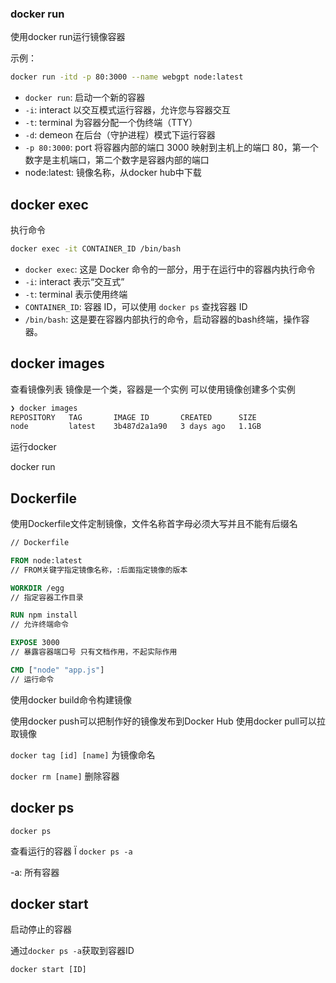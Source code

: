 

### docker run 

使用docker run运行镜像容器

示例：

``` bash
docker run -itd -p 80:3000 --name webgpt node:latest
```


- `docker run`: 启动一个新的容器
- `-i`:  interact 以交互模式运行容器，允许您与容器交互
- `-t`:  terminal 为容器分配一个伪终端（TTY）
- `-d`:  demeon 在后台（守护进程）模式下运行容器
- `-p 80:3000`:  port 将容器内部的端口 3000 映射到主机上的端口 80，第一个数字是主机端口，第二个数字是容器内部的端口
- node:latest: 镜像名称，从docker hub中下载

## docker exec

执行命令

```bash
docker exec -it CONTAINER_ID /bin/bash
```

- `docker exec`: 这是 Docker 命令的一部分，用于在运行中的容器内执行命令
- `-i`:  interact 表示“交互式”
- `-t`:  terminal 表示使用终端
- `CONTAINER_ID`: 容器 ID，可以使用 `docker ps` 查找容器 ID
- `/bin/bash`: 这是要在容器内部执行的命令，启动容器的bash终端，操作容器。


## docker images

查看镜像列表
镜像是一个类，容器是一个实例
可以使用镜像创建多个实例

```bash
❯ docker images
REPOSITORY   TAG       IMAGE ID       CREATED      SIZE
node         latest    3b487d2a1a90   3 days ago   1.1GB
```

运行docker

docker run

## Dockerfile

使用Dockerfile文件定制镜像，文件名称首字母必须大写并且不能有后缀名

```Dockerfile
// Dockerfile

FROM node:latest
// FROM关键字指定镜像名称，:后面指定镜像的版本

WORKDIR /egg
// 指定容器工作目录

RUN npm install
// 允许终端命令

EXPOSE 3000
// 暴露容器端口号 只有文档作用，不起实际作用

CMD ["node" "app.js"]
// 运行命令

```

使用docker build命令构建镜像




使用docker push可以把制作好的镜像发布到Docker Hub
使用docker pull可以拉取镜像


`docker tag [id] [name]`
为镜像命名

`docker rm [name]`
删除容器






## docker ps


`docker ps`

查看运行的容器
Ï
`docker ps -a`

-a: 所有容器


## docker start

启动停止的容器

通过`docker ps -a`获取到容器ID

`docker start [ID]`




